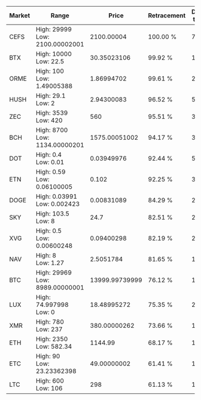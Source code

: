 | Market | Range | Price| Retracement | Doubles to 50% |
| --- | --- | --- | --- | --- |
| CEFS | High: 29999<br />Low: 2100.00002001 | 2100.00004 | 100.00 % | 7.64 |
| BTX | High: 10000<br />Low: 22.5 | 30.35023106 | 99.92 % | 165.11 |
| ORME | High: 100<br />Low: 1.49005388 | 1.86994702 | 99.61 % | 27.14 |
| HUSH | High: 29.1<br />Low: 2 | 2.94300083 | 96.52 % | 5.28 |
| ZEC | High: 3539<br />Low: 420 | 560 | 95.51 % | 3.53 |
| BCH | High: 8700<br />Low: 1134.00000201 | 1575.00051002 | 94.17 % | 3.12 |
| DOT | High: 0.4<br />Low: 0.01 | 0.03949976 | 92.44 % | 5.19 |
| ETN | High: 0.59<br />Low: 0.06100005 | 0.102 | 92.25 % | 3.19 |
| DOGE | High: 0.03991<br />Low: 0.002423 | 0.00831089 | 84.29 % | 2.55 |
| SKY | High: 103.5<br />Low: 8 | 24.7 | 82.51 % | 2.26 |
| XVG | High: 0.5<br />Low: 0.00600248 | 0.09400298 | 82.19 % | 2.69 |
| NAV | High: 8<br />Low: 1.27 | 2.5051784 | 81.65 % | 1.85 |
| BTC | High: 29969<br />Low: 8989.00000001 | 13999.99739999 | 76.12 % | 1.39 |
| LUX | High: 74.997998<br />Low: 0 | 18.48995272 | 75.35 % | 2.03 |
| XMR | High: 780<br />Low: 237 | 380.00000262 | 73.66 % | 1.34 |
| ETH | High: 2350<br />Low: 582.34 | 1144.99 | 68.17 % | 1.28 |
| ETC | High: 90<br />Low: 23.23362398 | 49.00000002 | 61.41 % | 1.16 |
| LTC | High: 600<br />Low: 106 | 298 | 61.13 % | 1.18 |

